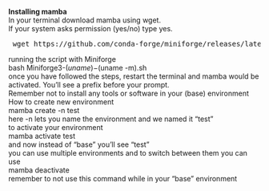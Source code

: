 **Installing mamba**  
In your terminal download mamba using wget.   
If your system asks permission (yes/no) type yes.   
<pre> wget https://github.com/conda-forge/miniforge/releases/latest/download/Miniforge3-$(uname)-$(uname -m).sh </pre>   
running the script with Miniforge   
bash Miniforge3-$(uname)-$(uname -m).sh  
once you have followed the steps, restart the terminal and mamba would be activated. You’ll see a prefix before your prompt.   
Remember not to install any tools or software in your (base) environment   
How to create new environment  
mamba create -n test  
here -n lets you name the environment and we named it “test”   
to activate your environment   
mamba activate test   
and now instead of “base” you’ll see “test”   
you can use multiple environments and to switch between them you can use   
mamba deactivate    
remember to not use this command while in your “base” environment 





